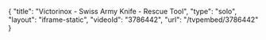 {
    "title": "Victorinox - Swiss Army Knife - Rescue Tool",
    "type": "solo",
    "layout": "iframe-static",
    "videoId": "3786442",
    "url": "\/tvpembed\/3786442"
}